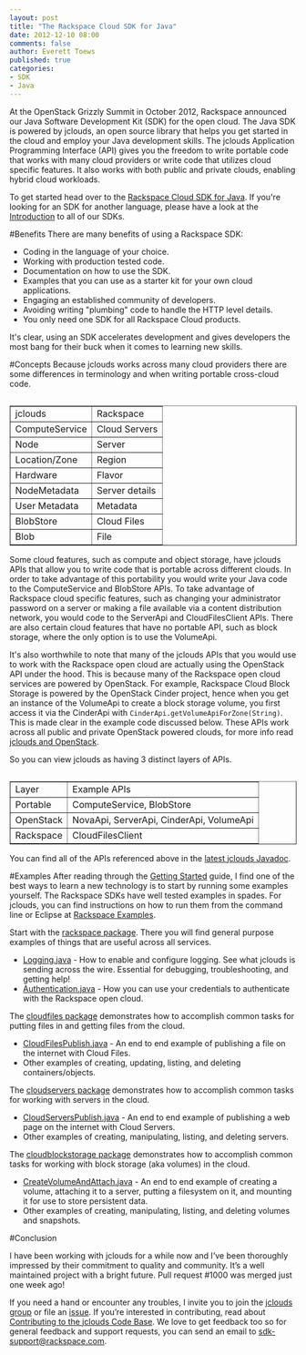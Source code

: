```yaml
---
layout: post
title: "The Rackspace Cloud SDK for Java"
date: 2012-12-10 08:00
comments: false
author: Everett Toews
published: true
categories: 
- SDK
- Java
---
```

At the OpenStack Grizzly Summit in October 2012, Rackspace announced our Java Software Development Kit (SDK) for the open cloud. The Java SDK is powered by jclouds, an open source library that helps you get started in the cloud and employ your Java development skills. The jclouds Application Programming Interface (API) gives you the freedom to write portable code that works with many cloud providers or write code that utilizes cloud specific features. It also works with both public and private clouds, enabling hybrid cloud workloads.
<!--more-->
To get started head over to the [Rackspace Cloud SDK for Java](http://docs.rackspace.com/sdks/guide/content/java.html). If you're looking for an SDK for another language, please have a look at the [Introduction](http://docs.rackspace.com/sdks/guide/content/intro.html) to all of our SDKs.

#Benefits
There are many benefits of using a Rackspace SDK:

* Coding in the language of your choice.
* Working with production tested code.
* Documentation on how to use the SDK.
* Examples that you can use as a starter kit for your own cloud applications.
* Engaging an established community of developers.
* Avoiding writing "plumbing" code to handle the HTTP level details.
* You only need one SDK for all Rackspace Cloud products.

It's clear, using an SDK accelerates development and gives developers the most bang for their buck when it comes to learning new skills.

#Concepts
Because jclouds works across many cloud providers there are some differences in terminology and when writing portable cross-cloud code.

<table width="100%" border="1" cellspacing="0" cellpadding="0" align="left">
<tbody>
<tr>
<td>jclouds</td>
<td>Rackspace</td>
</tr>
<tr>
<td>ComputeService</td>
<td>Cloud Servers</td>
</tr>
<tr>
<td>Node</td>
<td>Server</td>
</tr>
<tr>
<td>Location/Zone</td>
<td>Region</td>
</tr>
<tr>
<td>Hardware</td>
<td>Flavor</td>
</tr>
<tr>
<td>NodeMetadata</td>
<td>Server details</td>
</tr>
<tr>
<td>User Metadata</td>
<td>Metadata</td>
</tr>
<tr>
<td>BlobStore</td>
<td>Cloud Files</td>
</tr>
<tr>
<td>Blob</td>
<td>File</td>
</tr>
</tbody>
</table>

Some cloud features, such as compute and object storage, have jclouds APIs that allow you to write code that is portable across different clouds. In order to take advantage of this portability you would write your Java code to the ComputeService and BlobStore APIs. To take advantage of Rackspace cloud specific features, such as changing your administrator password on a server or making a file available via a content distribution network, you would code to the ServerApi and CloudFilesClient APIs. There are also certain cloud features that have no portable API, such as block storage, where the only option is to use the VolumeApi.

It's also worthwhile to note that many of the jclouds APIs that you would use to work with the Rackspace open cloud are actually using the OpenStack API under the hood. This is because many of the Rackspace open cloud services are powered by OpenStack. For example, Rackspace Cloud Block Storage is powered by the OpenStack Cinder project, hence when you get an instance of the VolumeApi to create a block storage volume, you first access it via the CinderApi with `CinderApi.getVolumeApiForZone(String)`. This is made clear in the example code discussed below. These APIs work across all public and private OpenStack powered clouds, for more info read [jclouds and OpenStack](http://blog.phymata.com/2012/09/04/jclouds-and-openstack/).

So you can view jclouds as having 3 distinct layers of APIs.

<table width="100%" border="1" cellspacing="0" cellpadding="0" align="left">
<tbody>
<tr>
<td>Layer</td>
<td>Example APIs</td>
</tr>
<tr>
<td>Portable</td>
<td>ComputeService, BlobStore</td>
</tr>
<tr>
<td>OpenStack</td>
<td>NovaApi, ServerApi, CinderApi, VolumeApi</td>
</tr>
<tr>
<td>Rackspace</td>
<td>CloudFilesClient</td>
</tr>
</tbody>
</table>

You can find all of the APIs referenced above in the [latest jclouds Javadoc](http://demobox.github.com/jclouds-maven-site-1.5.3/1.5.3/jclouds-multi/apidocs/).

#Examples
After reading through the [Getting Started](http://www.jclouds.org/documentation/quickstart/rackspace/) guide, I find one of the best ways to learn a new technology is to start by running some examples yourself. The Rackspace SDKs have well tested examples in spades. For jclouds, you can find instructions on how to run them from the command line or Eclipse at [Rackspace Examples](https://github.com/jclouds/jclouds-examples/blob/master/rackspace/README.md).

Start with the [rackspace package](https://github.com/jclouds/jclouds-examples/tree/master/rackspace/src/main/java/org/jclouds/examples/rackspace). There you will find general purpose examples of things that are useful across all services.

* [Logging.java](https://github.com/jclouds/jclouds-examples/blob/master/rackspace/src/main/java/org/jclouds/examples/rackspace/Logging.java) - How to enable and configure logging. See what jclouds is sending across the wire. Essential for debugging, troubleshooting, and getting help!
* [Authentication.java](https://github.com/jclouds/jclouds-examples/blob/master/rackspace/src/main/java/org/jclouds/examples/rackspace/Authentication.java) - How you can use your credentials to authenticate with the Rackspace open cloud.


The [cloudfiles package](https://github.com/jclouds/jclouds-examples/tree/master/rackspace/src/main/java/org/jclouds/examples/rackspace/cloudfiles) demonstrates how to accomplish common tasks for putting files in and getting files from the cloud.

* [CloudFilesPublish.java](https://github.com/jclouds/jclouds-examples/blob/master/rackspace/src/main/java/org/jclouds/examples/rackspace/cloudfiles/CloudFilesPublish.java) - An end to end example of publishing a file on the internet with Cloud Files.
* Other examples of creating, updating, listing, and deleting containers/objects.


The [cloudservers package](https://github.com/jclouds/jclouds-examples/tree/master/rackspace/src/main/java/org/jclouds/examples/rackspace/cloudservers) demonstrates how to accomplish common tasks for working with servers in the cloud.

* [CloudServersPublish.java](https://github.com/jclouds/jclouds-examples/blob/master/rackspace/src/main/java/org/jclouds/examples/rackspace/cloudservers/CloudServersPublish.java) - An end to end example of publishing a web page on the internet with Cloud Servers.
* Other examples of creating, manipulating, listing, and deleting servers.


The [cloudblockstorage package](https://github.com/jclouds/jclouds-examples/tree/master/rackspace/src/main/java/org/jclouds/examples/rackspace/cloudblockstorage) demonstrates how to accomplish common tasks for working with block storage (aka volumes) in the cloud.

* [CreateVolumeAndAttach.java](https://github.com/jclouds/jclouds-examples/blob/master/rackspace/src/main/java/org/jclouds/examples/rackspace/cloudblockstorage/CreateVolumeAndAttach.java) - An end to end example of creating a volume, attaching it to a server, putting a filesystem on it, and mounting it for use to store persistent data.
* Other examples of creating, manipulating, listing, and deleting volumes and snapshots.

#Conclusion

I have been working with jclouds for a while now and I’ve been thoroughly impressed by their commitment to quality and community. It’s a well maintained project with a bright future. Pull request #1000 was merged just one week ago!

If you need a hand or encounter any troubles, I invite you to join the [jclouds group](https://groups.google.com/forum/?fromgroups#!forum/jclouds) or file an [issue](https://github.com/jclouds/jclouds/issues). If you’re interested in contributing, read about [Contributing to the jclouds Code Base](http://www.jclouds.org/documentation/devguides/contributing-to-jclouds/). We love to get feedback too so for general feedback and support requests, you can send an email to <sdk-support@rackspace.com>.
